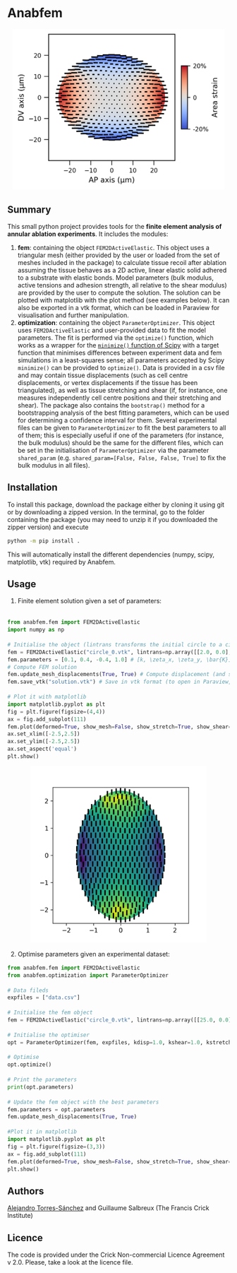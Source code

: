 # Anabfem

<p align="center">
<img src="doc/images/example.png" width="480">
</p>

## Summary
This small python project provides tools for the **finite element analysis of annular ablation experiments**. It includes the modules:

1. **fem**: containing the object `FEM2DActiveElastic`. This object uses a triangular mesh (either provided by the user or loaded from the set of meshes included in the package) to calculate tissue recoil after ablation assuming the tissue behaves as a 2D active, linear elastic solid adhered to a substrate with elastic bonds. Model parameters (bulk modulus, active tensions and adhesion strength, all relative to the shear modulus) are provided by the user to compute the solution. The solution can be plotted with matplotlib with the plot method (see examples below). It can also be exported in a vtk format, which can be loaded in Paraview for visualisation and further manipulation. 
2. **optimization**: containing the object `ParameterOptimizer`. This object uses `FEM2DActiveElastic` and user-provided data to fit the model parameters. The fit is performed via the `optimize()` function, which works as a wrapper for the [`minimize()` function of Scipy](https://docs.scipy.org/doc/scipy/reference/generated/scipy.optimize.minimize.html) with a target function that minimises differences between experiment data and fem simulations in a least-squares sense; all parameters accepted by Scipy `minimize()` can be provided to `optimize()`. Data is provided in a csv file and may contain tissue displacements (such as cell centre  displacements, or vertex displacements if the tissue has been triangulated), as well as tissue stretching and shear (if, for instance, one measures independently cell centre positions and their stretching and shear). The package also contains the `bootstrap()` method for a bootstrapping analysis of the best fitting parameters, which can be used for determining a confidence interval for them. Several experimental files can be given to `ParameterOptimizer` to fit the best parameters to all of them; this is especially useful if one of the parameters (for instance, the bulk modulus) should be the same for the different files, which can be set in the initialisation of `ParameterOptimizer` via the parameter `shared_param` (e.g. `shared_param=[False, False, False, True]` to fix the bulk modulus in all files). 

## Installation

To install this package, download the package either by cloning it using git or by downloading a zipped version. In the terminal, go to the folder containing the package (you may need to unzip it if you downloaded the zipper version) and execute

```bash
python -m pip install .
```

This will automatically install the different dependencies (numpy, scipy, matplotlib, vtk) required by Anabfem.

## Usage

1. Finite element solution given a set of parameters:
```python

from anabfem.fem import FEM2DActiveElastic
import numpy as np

# Initialise the object (lintrans transforms the initial circle to a circle os radius 2)
fem = FEM2DActiveElastic("circle_0.vtk", lintrans=np.array([[2.0, 0.0],[0.0, 2.0]]))
fem.parameters = [0.1, 0.4, -0.4, 1.0] # [k, \zeta_x, \zeta_y, \bar{K}]/K
# Compute FEM solution
fem.update_mesh_displacements(True, True) # Compute displacement (and stretch and shear)
fem.save_vtk("solution.vtk") # Save in vtk format (to open in Paraview, for instance)

# Plot it with matplotlib
import matplotlib.pyplot as plt
fig = plt.figure(figsize=(4,4))
ax = fig.add_subplot(111)
fem.plot(deformed=True, show_mesh=False, show_stretch=True, show_shear=True)
ax.set_xlim([-2.5,2.5])
ax.set_ylim([-2.5,2.5])
ax.set_aspect('equal')
plt.show()
```

<p align="center">
<img src="doc/images/test1.png" width="400">
</p>


2. Optimise parameters given an experimental dataset:
```python
from anabfem.fem import FEM2DActiveElastic
from anabfem.optimization import ParameterOptimizer

# Data fileds
expfiles = ["data.csv"]

# Initialise the fem object
fem = FEM2DActiveElastic("circle_0.vtk", lintrans=np.array([[25.0, 0.0],[0.0, 25.0]]))

# Initialise the optimiser
opt = ParameterOptimizer(fem, expfiles, kdisp=1.0, kshear=1.0, kstretch=1.0)

# Optimise
opt.optimize()

# Print the parameters
print(opt.parameters)

# Update the fem object with the best parameters
fem.parameters = opt.parameters
fem.update_mesh_displacements(True, True)

#Plot it in matplotlib
import matplotlib.pyplot as plt
fig = plt.figure(figsize=(3,3))
ax = fig.add_subplot(111)
fem.plot(deformed=True, show_mesh=False, show_stretch=True, show_shear=True)
plt.show()
```
## Authors
[Alejandro Torres-Sánchez](https://torres-sanchez.xyz/) and Guillaume Salbreux (The Francis Crick Institute)

## Licence
The code is provided under the Crick Non-commercial Licence Agreement v 2.0. Please, take a look at the licence file.
